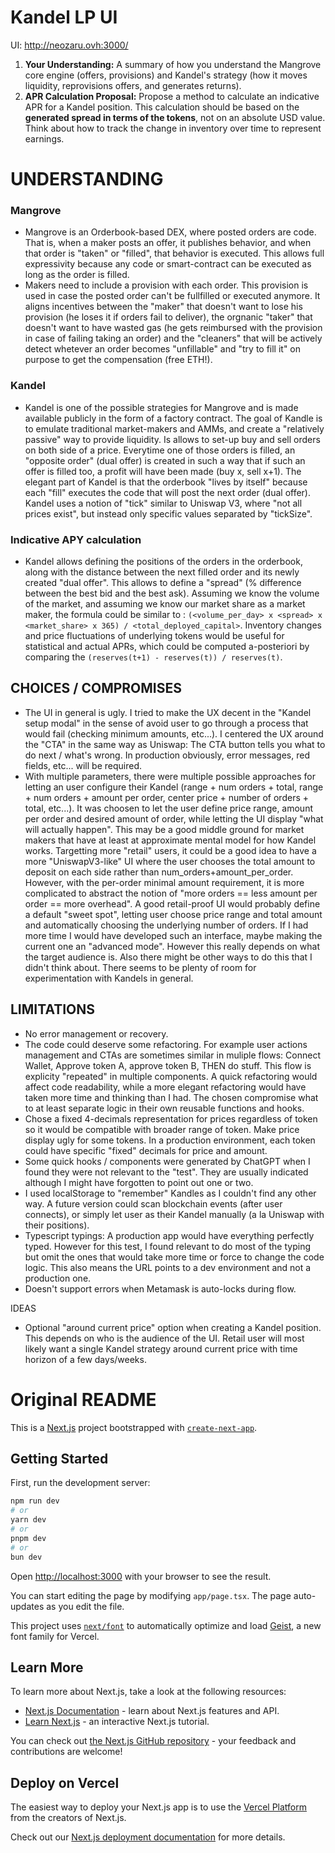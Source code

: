 # Kandel LP UI

UI: http://neozaru.ovh:3000/

1. **Your Understanding:** A summary of how you understand the Mangrove core engine (offers, provisions) and Kandel's strategy (how it moves liquidity, reprovisions offers, and generates returns).
2. **APR Calculation Proposal:** Propose a method to calculate an indicative APR for a Kandel position. This calculation should be based on the **generated spread in terms of the tokens**, not on an absolute USD value. Think about how to track the change in inventory over time to represent earnings.

# UNDERSTANDING

### Mangrove

- Mangrove is an Orderbook-based DEX, where posted orders are code. That is, when a maker posts an offer, it publishes behavior, and when that order is "taken" or "filled", that behavior is executed. This allows full expressivity because any code or smart-contract can be executed as long as the order is filled.
- Makers need to include a provision with each order. This provision is used in case the posted order can't be fullfilled or executed anymore. It aligns incentives between the "maker" that doesn't want to lose his provision (he loses it if orders fail to deliver), the orgnanic "taker" that doesn't want to have wasted gas (he gets reimbursed with the provision in case of failing taking an order) and the "cleaners" that will be actively detect whetever an order becomes "unfillable" and "try to fill it" on purpose to get the compensation (free ETH!).

### Kandel

- Kandel is one of the possible strategies for Mangrove and is made available publicly in the form of a factory contract. The goal of Kandle is to emulate traditional market-makers and AMMs, and create a "relatively passive" way to provide liquidity. Is allows to set-up buy and sell orders on both side of a price. Everytime one of those orders is filled, an "opposite order" (dual offer) is created in such a way that if such an offer is filled too, a profit will have been made (buy x, sell x+1). The elegant part of Kandel is that the orderbook "lives by itself" because each "fill" executes the code that will post the next order (dual offer). Kandel uses a notion of "tick" similar to Uniswap V3, where "not all prices exist", but instead only specific values separated by "tickSize".

### Indicative APY calculation

- Kandel allows defining the positions of the orders in the orderbook, along with the distance between the next filled order and its newly created "dual offer". This allows to define a "spread" (% difference between the best bid and the best ask). Assuming we know the volume of the market, and assuming we know our market share as a market maker, the formula could be similar to : `(<volume_per_day> x <spread> x <market_share> x 365) / <total_deployed_capital>`. Inventory changes and price fluctuations of underlying tokens would be useful for statistical and actual APRs, which could be computed a-posteriori by comparing the `(reserves(t+1) - reserves(t)) / reserves(t)`.

## CHOICES / COMPROMISES
- The UI in general is ugly. I tried to make the UX decent in the "Kandel setup modal" in the sense of avoid user to go through a process that would fail (checking minimum amounts, etc...). I centered the UX around the "CTA" in the same way as Uniswap: The CTA button tells you what to do next / what's wrong. In production obviously, error messages, red fields, etc... will be required.
- With multiple parameters, there were multiple possible approaches for letting an user configure their Kandel (range + num orders + total, range + num orders + amount per order, center price + number of orders + total, etc...). It was choosen to let the user define price range, amount per order and desired amount of order, while letting the UI display "what will actually happen". This may be a good middle ground for market makers that have at least at approximate mental model for how Kandel works. Targetting more "retail" users, it could be a good idea to have a more "UniswapV3-like" UI where the user chooses the total amount to deposit on each side rather than num_orders+amount_per_order. However, with the per-order minimal amount requirement, it is more complicated to abstract the notion of "more orders == less amount per order == more overhead". A good retail-proof UI would probably define a default "sweet spot", letting user choose price range and total amount and automatically choosing the underlying number of orders. If I had more time I would have developed such an interface, maybe making the current one an "advanced mode". However this really depends on what the target audience is. Also there might be other ways to do this that I didn't think about. There seems to be plenty of room for experimentation with Kandels in general.


## LIMITATIONS

- No error management or recovery.
- The code could deserve some refactoring. For example user actions management and CTAs are sometimes similar in muliple flows: Connect Wallet, Approve token A, approve token B, THEN do stuff. This flow is explicity "repeated" in multiple components. A quick refactoring would affect code readability, while a more elegant refactoring would have taken more time and thinking than I had. The chosen compromise what to at least separate logic in their own reusable functions and hooks. 
- Chose a fixed 4-decimals representation for prices regardless of token so it would be compatible with broader range of token. Make price display ugly for some tokens. In a production environment, each token could have specific "fixed" decimals for price and amount.
- Some quick hooks / components were generated by ChatGPT when I found they were not relevant to the "test". They are usually indicated although I might have forgotten to point out one or two.
- I used localStorage to "remember" Kandles as I couldn't find any other way. A future version could scan blockchain events (after user connects), or simply let user as their Kandel manually (a la Uniswap with their positions).
- Typescript typings: A production app would have everything perfectly typed. However for this test, I found relevant to do most of the typing but omit the ones that would take more time or force to change the code logic. This also means the URL points to a dev environment and not a production one.
- Doesn't support errors when Metamask is auto-locks during flow.

IDEAS
- Optional "around current price" option when creating a Kandel position. This depends on who is the audience of the UI. Retail user will most likely want a single Kandel strategy around current price with time horizon of a few days/weeks.



# Original README

This is a [Next.js](https://nextjs.org) project bootstrapped with [`create-next-app`](https://nextjs.org/docs/app/api-reference/cli/create-next-app).

## Getting Started

First, run the development server:

```bash
npm run dev
# or
yarn dev
# or
pnpm dev
# or
bun dev
```

Open [http://localhost:3000](http://localhost:3000) with your browser to see the result.

You can start editing the page by modifying `app/page.tsx`. The page auto-updates as you edit the file.

This project uses [`next/font`](https://nextjs.org/docs/app/building-your-application/optimizing/fonts) to automatically optimize and load [Geist](https://vercel.com/font), a new font family for Vercel.

## Learn More

To learn more about Next.js, take a look at the following resources:

- [Next.js Documentation](https://nextjs.org/docs) - learn about Next.js features and API.
- [Learn Next.js](https://nextjs.org/learn) - an interactive Next.js tutorial.

You can check out [the Next.js GitHub repository](https://github.com/vercel/next.js) - your feedback and contributions are welcome!

## Deploy on Vercel

The easiest way to deploy your Next.js app is to use the [Vercel Platform](https://vercel.com/new?utm_medium=default-template&filter=next.js&utm_source=create-next-app&utm_campaign=create-next-app-readme) from the creators of Next.js.

Check out our [Next.js deployment documentation](https://nextjs.org/docs/app/building-your-application/deploying) for more details.


